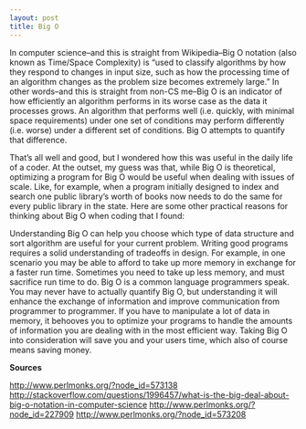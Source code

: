 ```yaml
---
layout: post
title: Big O
---
```


In computer science–and this is straight from Wikipedia–Big O notation (also known as Time/Space Complexity) is “used to classify algorithms by how they respond to changes in input size, such as how the processing time of an algorithm changes as the problem size becomes extremely large.” In other words–and this is straight from non-CS me–Big O is an indicator of how efficiently an algorithm performs in its worse case as the data it processes grows. An algorithm that performs well (i.e. quickly, with minimal space requirements) under one set of conditions may perform differently (i.e. worse) under a different set of conditions. Big O attempts to quantify that difference.

That’s all well and good, but I wondered how this was useful in the daily life of a coder. At the outset, my guess was that, while Big O is theoretical, optimizing a program for Big O would be useful when dealing with issues of scale. Like, for example, when a program initially designed to index and search one public library’s worth of books now needs to do the same for every public library in the state. Here are some other practical reasons for thinking about Big O when coding that I found:

Understanding Big O can help you choose which type of data structure and sort algorithm are useful for your current problem.
Writing good programs requires a solid understanding of tradeoffs in design. For example, in one scenario you may be able to afford to take up more memory in exchange for a faster run time. Sometimes you need to take up less memory, and must sacrifice run time to do.
Big O is a common language programmers speak. You may never have to actually quantify Big O, but understanding it will enhance the exchange of information and improve communication from programmer to programmer.
If you have to manipulate a lot of data in memory, it behooves you to optimize your programs to handle the amounts of information you are dealing with in the most efficient way. Taking Big O into consideration will save you and your users time, which also of course means saving money.

**Sources**

http://www.perlmonks.org/?node_id=573138
http://stackoverflow.com/questions/1996457/what-is-the-big-deal-about-big-o-notation-in-computer-science
http://www.perlmonks.org/?node_id=227909
http://www.perlmonks.org/?node_id=573208